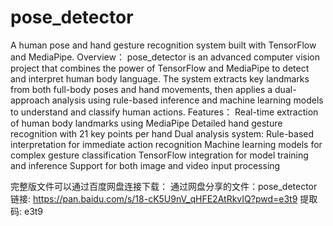 # pose_detector
A human pose and hand gesture recognition system built with TensorFlow and MediaPipe.
Overview：
pose_detector is an advanced computer vision project that combines the power of TensorFlow and MediaPipe to detect and interpret human body language. 
The system extracts key landmarks from both full-body poses and hand movements, then applies a dual-approach analysis using rule-based inference and 
machine learning models to understand and classify human actions.
Features：
Real-time extraction of human body landmarks using MediaPipe
Detailed hand gesture recognition with 21 key points per hand
Dual analysis system:
Rule-based interpretation for immediate action recognition
Machine learning models for complex gesture classification
TensorFlow integration for model training and inference
Support for both image and video input processing

完整版文件可以通过百度网盘连接下载：
通过网盘分享的文件：pose_detector
链接: https://pan.baidu.com/s/18-cK5U9nV_qHFE2AtRkvIQ?pwd=e3t9 提取码: e3t9 
